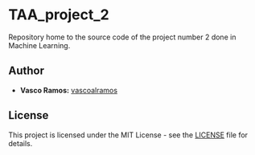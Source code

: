 # TAA_project_2
Repository home to the source code of the project number 2 done in Machine Learning.

## Author
-   **Vasco Ramos:** [vascoalramos](https://github.com/vascoalramos)

## License
This project is licensed under the MIT License - see the [LICENSE](LICENSE) file for details.
